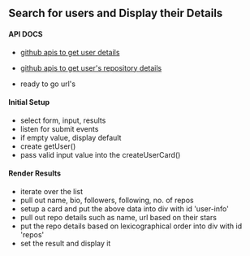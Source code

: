 ## Search for users and Display their Details

#### API DOCS

- [github apis to get user details](https://api.github.com/users/)
- [github apis to get user's repository details](https://api.github.com/users/repos)

- ready to go url's

#### Initial Setup

- select form, input, results
- listen for submit events
- if empty value, display default
- create getUser()
- pass valid input value into the createUserCard()


#### Render Results

- iterate over the list
- pull out name, bio, followers, following, no. of repos
- setup a card and put the above data into div with id 'user-info'
- pull out repo details such as name, url based on their stars
- put the repo details based on lexicographical order into div with id 'repos'  
- set the result and display it
